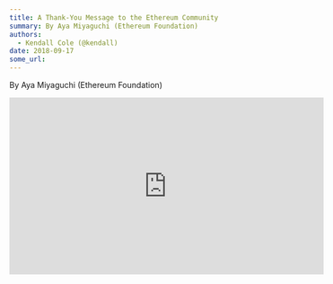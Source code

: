 ```yaml
---
title: A Thank-You Message to the Ethereum Community
summary: By Aya Miyaguchi (Ethereum Foundation)
authors:
  - Kendall Cole (@kendall)
date: 2018-09-17
some_url: 
---
```


By Aya Miyaguchi (Ethereum Foundation)

<div align="center"><iframe width="560" height="315" src="https://drive.google.com/file/d/1WQDft3of24bKdrK0VpAkB3orbnayQnOj/preview" frameborder="0" allow="encrypted-media" allowfullscreen></iframe></div>